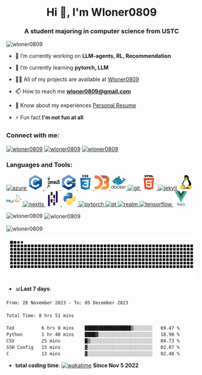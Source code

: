 <h1 align="center">Hi 👋, I'm Wloner0809</h1>
<h3 align="center">A student majoring in computer science from USTC</h3>

<p align="left"> <img src="https://komarev.com/ghpvc/?username=wloner0809&label=Profile%20views&color=0e75b6&style=flat" alt="wloner0809" /> </p>

- 🔭 I’m currently working on **LLM-agents, RL, Recommendation**

- 🌱 I’m currently learning **pytorch, LLM**

- 👨‍💻 All of my projects are available at [Wloner0809](https://github.com/Wloner0809)

- 📫 How to reach me **wloner0809@gmail.com**

- 📄 Know about my experiences [Personal Resume](https://wloner0809.github.io/)

- ⚡ Fun fact **I'm not fun at all**

<h3 align="left">Connect with me:</h3>
<p align="left">
<a href="https://stackoverflow.com/users/21208116" target="blank"><img align="center" src="https://raw.githubusercontent.com/rahuldkjain/github-profile-readme-generator/master/src/images/icons/Social/stack-overflow.svg" alt="wloner0809" height="30" width="40" /></a>
<a href="https://kaggle.com/wloner0809" target="blank"><img align="center" src="https://raw.githubusercontent.com/rahuldkjain/github-profile-readme-generator/master/src/images/icons/Social/kaggle.svg" alt="wloner0809" height="30" width="40" /></a>
<a href="https://leetcode.cn/u/goofy-pasteurpae" target="blank"><img align="center" src="https://raw.githubusercontent.com/rahuldkjain/github-profile-readme-generator/master/src/images/icons/Social/leet-code.svg" alt="wloner0809" height="30" width="40" /></a>
</p>

<h3 align="left">Languages and Tools:</h3>
<p align="left"> <a href="https://azure.microsoft.com/en-in/" target="_blank" rel="noreferrer"> <img src="https://www.vectorlogo.zone/logos/microsoft_azure/microsoft_azure-icon.svg" alt="azure" width="40" height="40"/> </a> <a href="https://www.cprogramming.com/" target="_blank" rel="noreferrer"> <img src="https://raw.githubusercontent.com/devicons/devicon/master/icons/c/c-original.svg" alt="c" width="40" height="40"/> </a> <a href="https://canvasjs.com" target="_blank" rel="noreferrer"> <img src="https://raw.githubusercontent.com/Hardik0307/Hardik0307/master/assets/canvasjs-charts.svg" alt="canvasjs" width="40" height="40"/> </a> <a href="https://www.w3schools.com/cpp/" target="_blank" rel="noreferrer"> <img src="https://raw.githubusercontent.com/devicons/devicon/master/icons/cplusplus/cplusplus-original.svg" alt="cplusplus" width="40" height="40"/> </a> <a href="https://www.w3schools.com/css/" target="_blank" rel="noreferrer"> <img src="https://raw.githubusercontent.com/devicons/devicon/master/icons/css3/css3-original-wordmark.svg" alt="css3" width="40" height="40"/> </a> <a href="https://d3js.org/" target="_blank" rel="noreferrer"> <img src="https://raw.githubusercontent.com/devicons/devicon/master/icons/d3js/d3js-original.svg" alt="d3js" width="40" height="40"/> </a> <a href="https://www.docker.com/" target="_blank" rel="noreferrer"> <img src="https://raw.githubusercontent.com/devicons/devicon/master/icons/docker/docker-original-wordmark.svg" alt="docker" width="40" height="40"/> </a> <a href="https://git-scm.com/" target="_blank" rel="noreferrer"> <img src="https://www.vectorlogo.zone/logos/git-scm/git-scm-icon.svg" alt="git" width="40" height="40"/> </a> <a href="https://www.w3.org/html/" target="_blank" rel="noreferrer"> <img src="https://raw.githubusercontent.com/devicons/devicon/master/icons/html5/html5-original-wordmark.svg" alt="html5" width="40" height="40"/> </a> <a href="https://jekyllrb.com/" target="_blank" rel="noreferrer"> <img src="https://www.vectorlogo.zone/logos/jekyllrb/jekyllrb-icon.svg" alt="jekyll" width="40" height="40"/> </a> <a href="https://www.linux.org/" target="_blank" rel="noreferrer"> <img src="https://raw.githubusercontent.com/devicons/devicon/master/icons/linux/linux-original.svg" alt="linux" width="40" height="40"/> </a> <a href="https://www.mysql.com/" target="_blank" rel="noreferrer"> <img src="https://raw.githubusercontent.com/devicons/devicon/master/icons/mysql/mysql-original-wordmark.svg" alt="mysql" width="40" height="40"/> </a> <a href="https://nextjs.org/" target="_blank" rel="noreferrer"> <img src="https://cdn.worldvectorlogo.com/logos/nextjs-2.svg" alt="nextjs" width="40" height="40"/> </a> <a href="https://pandas.pydata.org/" target="_blank" rel="noreferrer"> <img src="https://raw.githubusercontent.com/devicons/devicon/2ae2a900d2f041da66e950e4d48052658d850630/icons/pandas/pandas-original.svg" alt="pandas" width="40" height="40"/> </a> <a href="https://www.python.org" target="_blank" rel="noreferrer"> <img src="https://raw.githubusercontent.com/devicons/devicon/master/icons/python/python-original.svg" alt="python" width="40" height="40"/> </a> <a href="https://pytorch.org/" target="_blank" rel="noreferrer"> <img src="https://www.vectorlogo.zone/logos/pytorch/pytorch-icon.svg" alt="pytorch" width="40" height="40"/> </a> <a href="https://www.qt.io/" target="_blank" rel="noreferrer"> <img src="https://upload.wikimedia.org/wikipedia/commons/0/0b/Qt_logo_2016.svg" alt="qt" width="40" height="40"/> </a> <a href="https://realm.io/" target="_blank" rel="noreferrer"> <img src="https://raw.githubusercontent.com/bestofjs/bestofjs-webui/8665e8c267a0215f3159df28b33c365198101df5/public/logos/realm.svg" alt="realm" width="40" height="40"/> </a> <a href="https://www.tensorflow.org" target="_blank" rel="noreferrer"> <img src="https://www.vectorlogo.zone/logos/tensorflow/tensorflow-icon.svg" alt="tensorflow" width="40" height="40"/> </a> <a href="https://vuejs.org/" target="_blank" rel="noreferrer"> <img src="https://raw.githubusercontent.com/devicons/devicon/master/icons/vuejs/vuejs-original-wordmark.svg" alt="vuejs" width="40" height="40"/> </a> </p>

<p><img align="left" src="https://github-readme-stats.vercel.app/api/top-langs?username=wloner0809&show_icons=true&locale=en&layout=compact" alt="wloner0809" /></p>

<p>&nbsp;<img align="center" src="https://github-readme-stats.vercel.app/api?username=wloner0809&show_icons=true&locale=en" alt="wloner0809" /></p>

<p><img align="center" src="https://github-readme-streak-stats.herokuapp.com/?user=wloner0809&" alt="wloner0809" /></p>

![](https://github.com/Wloner0809/Wloner0809/blob/output/github-contribution-grid-snake.svg)
 
* 📊**Last 7 days**:
<!--START_SECTION:waka-->

```txt
From: 28 November 2023 - To: 05 December 2023

Total Time: 8 hrs 51 mins

TeX          6 hrs 8 mins    █████████████████▒░░░░░░░   69.47 %
Python       1 hr 40 mins    ████▓░░░░░░░░░░░░░░░░░░░░   18.90 %
CSV          25 mins         █▒░░░░░░░░░░░░░░░░░░░░░░░   04.73 %
SSH Config   15 mins         ▓░░░░░░░░░░░░░░░░░░░░░░░░   02.87 %
C            13 mins         ▓░░░░░░░░░░░░░░░░░░░░░░░░   02.48 %
```

<!--END_SECTION:waka-->

* **total coding time**: [![wakatime](https://wakatime.com/badge/user/3b010e91-e8bb-445f-9eac-c8ab5bc30cb6.svg)](https://wakatime.com/@3b010e91-e8bb-445f-9eac-c8ab5bc30cb6) **Since Nov 5 2022**

<!---
Wloner0809/Wloner0809 is a ✨ special ✨ repository because its `README.md` (this file) appears on your GitHub profile.
You can click the Preview link to take a look at your changes.
--->
